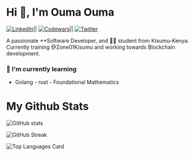 
  # Hi 👋, I'm Ouma Ouma
  [![LinkedIn](https://img.shields.io/badge/LinkedIn-Profile-informational?style=flat-logo=linkedin&logoColor=white&color=0A66C2)](https://www.linkedin.com/in/ouma-ouma-a01716267)||
[![Codewars](https://www.codewars.com/users/your_username/badges/micro)](https://www.codewars.com/users/garveyshah)||
[![Twitter](https://img.shields.io/badge/Twitter-Profile-informational?style=flat-logo=twitter&logoColor=white&color=1DA1F2)](https://twitter.com/ouma_godwin1)

A passionate **Software Developer, and  👩‍💻 student from Kisumu-Kenya. Currently training @Zone01Kisumu and working towards Blockchain development.

### 🌱 I'm currently learning
- Golang      - rust      - Foundational Mathematics


# My Github Stats
![GitHub stats](https://github-readme-stats.vercel.app/api?username=garveyshah&show_icons=true&theme=radical)

  ![GitHub Streak](https://github-readme-streak-stats.herokuapp.com/?user=garveyshah)
  
![Top Languages Card](https://github-readme-stats.vercel.app/api/top-langs/?username=garveyshah&layout=compact)
